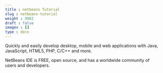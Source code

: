 ```yaml
---
title : netbeans Tutorial
slug : netbeans-tutorial
weight : 9982
draft : false
images : []
type : docs
---
```


Quickly and easily develop desktop, mobile and web applications
with Java, JavaScript, HTML5, PHP, C/C++ and more.

NetBeans IDE is FREE, open source, and has a worldwide community
of users and developers. 

